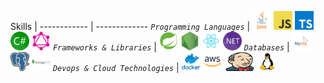 Skills | 
------------ | -------------
*`Programming Languages`* | <img src="/images/java.png" width="30" height="30" title="Java"> <img src="/images/javascript.png" width="30" height="30" title="JavaScript"> <img src="/images/typescript.png" width="30" height="30" title="TypeScript"> <img src="/images/csharp.png" width="30" height="30" title="C#"> <img src="/images/graphql.png" width="30" height="30" title="GraphQL">
*`Frameworks & Libraries`* | <img src="/images/spring-boot.png" width="30" height="30" title="Spring Boot"> <img src="/images/nodejs.png" width="30" height="30" title="NodeJS"> <img src="/images/react.png" width="30" height="30" title="React"> <img src="/images/dotnet.png" width="30" height="30" title=".NET">
*`Databases`* | <img src="/images/mysql.png" width="30" height="30" title="MySQL"> <img src="/images/postgresql.png" width="30" height="30" title="PostgreSQL"> <img src="/images/mongodb.png" width="30" height="30" title="PostgreSQL">
*`Devops & Cloud Technologies`* | <img src="/images/docker.png" width="30" height="30" title="Docker"> <img src="/images/aws.png" width="30" height="30" title="AWS"> <img src="/images/jenkins.png" width="50" height="30" title="Jenkins"> <img src="/images/linux.png" width="30" height="30" title="Linux">
